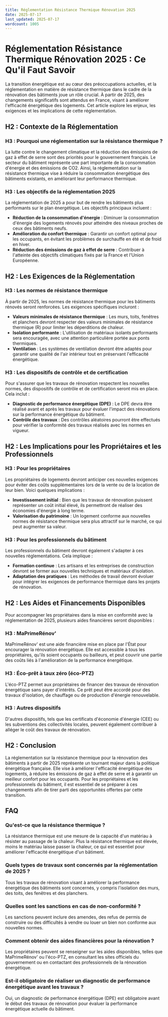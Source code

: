 ```yaml
---
title: Réglementation Résistance Thermique Rénovation 2025
date: 2025-07-17
last_updated: 2025-07-17
wordcount: 1005
---
```


# Réglementation Résistance Thermique Rénovation 2025 : Ce Qu'il Faut Savoir

La transition énergétique est au cœur des préoccupations actuelles, et la réglementation en matière de résistance thermique dans le cadre de la rénovation des bâtiments joue un rôle crucial. À partir de 2025, des changements significatifs sont attendus en France, visant à améliorer l'efficacité énergétique des logements. Cet article explore les enjeux, les exigences et les implications de cette réglementation.

## H2 : Contexte de la Réglementation

### H3 : Pourquoi une réglementation sur la résistance thermique ?

La lutte contre le changement climatique et la réduction des émissions de gaz à effet de serre sont des priorités pour le gouvernement français. Le secteur du bâtiment représente une part importante de la consommation d'énergie et des émissions de CO2. Ainsi, la réglementation sur la résistance thermique vise à réduire la consommation énergétique des bâtiments existants, en améliorant leur performance thermique.

### H3 : Les objectifs de la réglementation 2025

La réglementation de 2025 a pour but de rendre les bâtiments plus performants sur le plan énergétique. Les objectifs principaux incluent :

- **Réduction de la consommation d'énergie** : Diminuer la consommation d'énergie des logements rénovés pour atteindre des niveaux proches de ceux des bâtiments neufs.
- **Amélioration du confort thermique** : Garantir un confort optimal pour les occupants, en évitant les problèmes de surchauffe en été et de froid en hiver.
- **Réduction des émissions de gaz à effet de serre** : Contribuer à l'atteinte des objectifs climatiques fixés par la France et l'Union Européenne.

## H2 : Les Exigences de la Réglementation

### H3 : Les normes de résistance thermique

À partir de 2025, les normes de résistance thermique pour les bâtiments rénovés seront renforcées. Les exigences spécifiques incluront :

- **Valeurs minimales de résistance thermique** : Les murs, toits, fenêtres et planchers devront respecter des valeurs minimales de résistance thermique (R) pour limiter les déperditions de chaleur.
- **Isolation performante** : L'utilisation de matériaux isolants performants sera encouragée, avec une attention particulière portée aux ponts thermiques.
- **Ventilation** : Les systèmes de ventilation devront être adaptés pour garantir une qualité de l'air intérieur tout en préservant l'efficacité énergétique.

### H3 : Les dispositifs de contrôle et de certification

Pour s'assurer que les travaux de rénovation respectent les nouvelles normes, des dispositifs de contrôle et de certification seront mis en place. Cela inclut :

- **Diagnostic de performance énergétique (DPE)** : Le DPE devra être réalisé avant et après les travaux pour évaluer l'impact des rénovations sur la performance énergétique du bâtiment.
- **Contrôle des travaux** : Des contrôles aléatoires pourront être effectués pour vérifier la conformité des travaux réalisés avec les normes en vigueur.

## H2 : Les Implications pour les Propriétaires et les Professionnels

### H3 : Pour les propriétaires

Les propriétaires de logements devront anticiper ces nouvelles exigences pour éviter des coûts supplémentaires lors de la vente ou de la location de leur bien. Voici quelques implications :

- **Investissement initial** : Bien que les travaux de rénovation puissent représenter un coût initial élevé, ils permettront de réaliser des économies d'énergie à long terme.
- **Valorisation du patrimoine** : Un logement conforme aux nouvelles normes de résistance thermique sera plus attractif sur le marché, ce qui peut augmenter sa valeur.

### H3 : Pour les professionnels du bâtiment

Les professionnels du bâtiment devront également s'adapter à ces nouvelles réglementations. Cela implique :

- **Formation continue** : Les artisans et les entreprises de construction devront se former aux nouvelles techniques et matériaux d'isolation.
- **Adaptation des pratiques** : Les méthodes de travail devront évoluer pour intégrer les exigences de performance thermique dans les projets de rénovation.

## H2 : Les Aides et Financements Disponibles

Pour accompagner les propriétaires dans la mise en conformité avec la réglementation de 2025, plusieurs aides financières seront disponibles :

### H3 : MaPrimeRénov'

MaPrimeRénov' est une aide financière mise en place par l'État pour encourager la rénovation énergétique. Elle est accessible à tous les propriétaires, qu'ils soient occupants ou bailleurs, et peut couvrir une partie des coûts liés à l'amélioration de la performance énergétique.

### H3 : Éco-prêt à taux zéro (éco-PTZ)

L'éco-PTZ permet aux propriétaires de financer des travaux de rénovation énergétique sans payer d'intérêts. Ce prêt peut être accordé pour des travaux d'isolation, de chauffage ou de production d'énergie renouvelable.

### H3 : Autres dispositifs

D'autres dispositifs, tels que les certificats d'économie d'énergie (CEE) ou les subventions des collectivités locales, peuvent également contribuer à alléger le coût des travaux de rénovation.

## H2 : Conclusion

La réglementation sur la résistance thermique pour la rénovation des bâtiments à partir de 2025 représente un tournant majeur dans la politique énergétique française. Elle vise à améliorer l'efficacité énergétique des logements, à réduire les émissions de gaz à effet de serre et à garantir un meilleur confort pour les occupants. Pour les propriétaires et les professionnels du bâtiment, il est essentiel de se préparer à ces changements afin de tirer parti des opportunités offertes par cette transition.

## FAQ

### Qu'est-ce que la résistance thermique ?

La résistance thermique est une mesure de la capacité d'un matériau à résister au passage de la chaleur. Plus la résistance thermique est élevée, moins le matériau laisse passer la chaleur, ce qui est essentiel pour améliorer l'efficacité énergétique d'un bâtiment.

### Quels types de travaux sont concernés par la réglementation de 2025 ?

Tous les travaux de rénovation visant à améliorer la performance énergétique des bâtiments sont concernés, y compris l'isolation des murs, des toits, des fenêtres et des planchers.

### Quelles sont les sanctions en cas de non-conformité ?

Les sanctions peuvent inclure des amendes, des refus de permis de construire ou des difficultés à vendre ou louer un bien non conforme aux nouvelles normes.

### Comment obtenir des aides financières pour la rénovation ?

Les propriétaires peuvent se renseigner sur les aides disponibles, telles que MaPrimeRénov' ou l'éco-PTZ, en consultant les sites officiels du gouvernement ou en contactant des professionnels de la rénovation énergétique.

### Est-il obligatoire de réaliser un diagnostic de performance énergétique avant les travaux ?

Oui, un diagnostic de performance énergétique (DPE) est obligatoire avant le début des travaux de rénovation pour évaluer la performance énergétique actuelle du bâtiment.